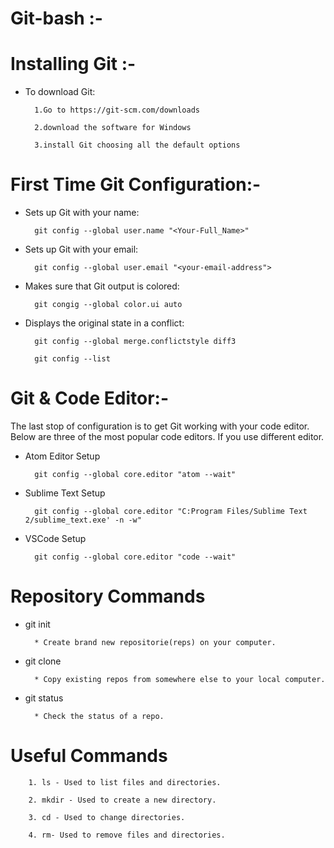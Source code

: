 # Git-bash :-
# Installing Git :-
* To download Git:

		1.Go to https://git-scm.com/downloads
	
		2.download the software for Windows
	
		3.install Git choosing all the default options

# First Time Git Configuration:- 
* Sets up Git with your name:

		git config --global user.name "<Your-Full_Name>"
	
* Sets up Git with your email:	

		git config --global user.email "<your-email-address">
		
* Makes sure that Git output is colored:

		git congig --global color.ui auto
		
* Displays the original state in a conflict:
		
		git config --global merge.conflictstyle diff3
		
		git config --list
		
# Git & Code Editor:-
The last stop of configuration is to get Git working with your code editor. Below are three of the most popular code editors. If you use different editor.

* Atom Editor Setup

		git config --global core.editor "atom --wait"
		
* Sublime Text Setup

		git config --global core.editor "C:Program Files/Sublime Text 2/sublime_text.exe' -n -w"
		
* VSCode Setup

		git config --global core.editor "code --wait"
		
# Repository Commands
* git init
	
		* Create brand new repositorie(reps) on your computer.
	
* git clone

		* Copy existing repos from somewhere else to your local computer.
	
* git status

		* Check the status of a repo.
	
# Useful Commands
		1. ls - Used to list files and directories.
	
		2. mkdir - Used to create a new directory.
	
		3. cd - Used to change directories.
	
		4. rm- Used to remove files and directories.

